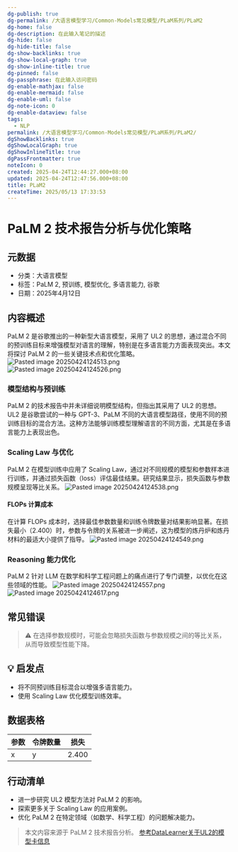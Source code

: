 ```yaml
---
dg-publish: true
dg-permalink: /大语言模型学习/Common-Models常见模型/PLaM系列/PLaM2
dg-home: false
dg-description: 在此输入笔记的描述
dg-hide: false
dg-hide-title: false
dg-show-backlinks: true
dg-show-local-graph: true
dg-show-inline-title: true
dg-pinned: false
dg-passphrase: 在此输入访问密码
dg-enable-mathjax: false
dg-enable-mermaid: false
dg-enable-uml: false
dg-note-icon: 0
dg-enable-dataview: false
tags:
  - NLP
permalink: /大语言模型学习/Common-Models常见模型/PLaM系列/PLaM2/
dgShowBacklinks: true
dgShowLocalGraph: true
dgShowInlineTitle: true
dgPassFrontmatter: true
noteIcon: 0
created: 2025-04-24T12:44:27.000+08:00
updated: 2025-04-24T12:47:56.000+08:00
title: PLaM2
createTime: 2025/05/13 17:33:53
---
```




# PaLM 2 技术报告分析与优化策略

## 元数据
- 分类：大语言模型
- 标签：PaLM 2, 预训练, 模型优化, 多语言能力, 谷歌
- 日期：2025年4月12日


## 内容概述
PaLM 2 是谷歌推出的一种新型大语言模型，采用了 UL2 的思想，通过混合不同的预训练目标来增强模型对语言的理解，特别是在多语言能力方面表现突出。本文将探讨 PaLM 2 的一些关键技术点和优化策略。
![Pasted image 20250424124513.png](/img/user/%E9%99%84%E4%BB%B6/Pasted%20image%2020250424124513.png)
![Pasted image 20250424124526.png](/img/user/%E9%99%84%E4%BB%B6/Pasted%20image%2020250424124526.png)

### 模型结构与预训练
PaLM 2 的技术报告中并未详细说明模型结构，但指出其采用了 UL2 的思想。UL2 是谷歌尝试的一种与 GPT-3、PaLM 不同的大语言模型路径，使用不同的预训练目标的混合方法。这种方法能够训练模型理解语言的不同方面，尤其是在多语言能力上表现出色。


### Scaling Law 与优化
PaLM 2 在模型训练中应用了 Scaling Law，通过对不同规模的模型和参数样本进行训练，并通过损失函数（loss）评估最佳结果。研究结果显示，损失函数与参数规模呈现等比关系。
![Pasted image 20250424124538.png](/img/user/%E9%99%84%E4%BB%B6/Pasted%20image%2020250424124538.png)

#### FLOPs 计算成本
在计算 FLOPs 成本时，选择最佳参数数量和训练令牌数量对结果影响显著。在损失最小（2.400）时，参数与令牌的关系被进一步阐述，这为模型的炼丹炉和炼丹材料的最适大小提供了指导。
![Pasted image 20250424124549.png](/img/user/%E9%99%84%E4%BB%B6/Pasted%20image%2020250424124549.png)


### Reasoning 能力优化
PaLM 2 针对 LLM 在数学和科学工程问题上的痛点进行了专门调整，以优化在这些领域的性能。
![Pasted image 20250424124557.png](/img/user/%E9%99%84%E4%BB%B6/Pasted%20image%2020250424124557.png)![Pasted image 20250424124617.png](/img/user/%E9%99%84%E4%BB%B6/Pasted%20image%2020250424124617.png)


## 常见错误
> ⚠ 在选择参数规模时，可能会忽略损失函数与参数规模之间的等比关系，从而导致模型性能下降。


## 💡 启发点
- 将不同预训练目标混合以增强多语言能力。
- 使用 Scaling Law 优化模型训练效率。


## 数据表格
| 参数 | 令牌数量 | 损失 |
|------|----------|------|
| x    | y        | 2.400|


## 行动清单
- 进一步研究 UL2 模型方法对 PaLM 2 的影响。
- 探索更多关于 Scaling Law 的应用案例。
- 优化 PaLM 2 在特定领域（如数学、科学工程）的问题解决能力。

> 本文内容来源于 PaLM 2 技术报告分析。
> [ 参考DataLearner关于UL2的模型卡信息](https://www.datalearner.com/ai-models/pretrained-models/UL2)
